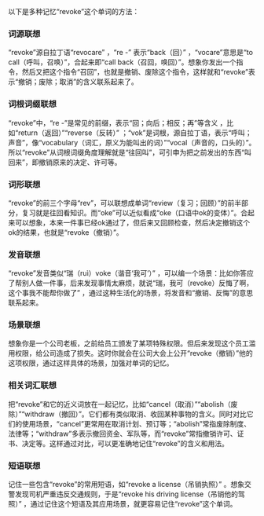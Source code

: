 以下是多种记忆“revoke”这个单词的方法：

### 词源联想
“revoke”源自拉丁语“revocare” ，“re -” 表示“back（回）” ，“vocare”意思是“to call（呼叫，召唤）”，合起来即“call back（召回，唤回）”。想象你发出一个指令，然后又把这个指令“召回”，也就是撤销、废除这个指令，这样就和“revoke”表示“撤销；废除；取消”的含义联系起来了。 

### 词根词缀联想
“revoke”中，“re -”是常见的前缀，表示“回；向后；相反；再”等含义 ，比如“return（返回）”“reverse（反转）” ；“vok”是词根，源自拉丁语，表示“呼叫；声音”，像“vocabulary（词汇，原义为能叫出的词）”“vocal（声音的，口头的）”。所以“revoke”从词根词缀角度理解就是“往回叫”，可引申为把之前发出的东西“叫回来”，即撤销原来的决定、许可等。 

### 词形联想
“revoke”的前三个字母“rev”，可以联想成单词“review（复习；回顾）”的前半部分，复习就是往回看知识。而“oke”可以近似看成“oke（口语中ok的变体）”。合起来可以想象，本来一件事已经ok通过了，但后来又回顾检查，然后决定撤销这个ok的结果，也就是“revoke（撤销）”。 

### 发音联想
“revoke”发音类似“瑞（ruì）voke（谐音‘我可’）” ，可以编一个场景：比如你答应了帮别人做一件事，后来发现事情太麻烦，就说“瑞，我可（revoke）反悔了啊，这个事我不能帮你做了” ，通过这种生活化的场景，将发音和“撤销、反悔”的意思联系起来。 

### 场景联想
想象你是一个公司老板，之前给员工颁发了某项特殊权限。但后来发现这个员工滥用权限，给公司造成了损失。这时你就会在公司大会上公开“revoke（撤销）”他的这项权限，通过这样具体的场景，加强对单词的记忆。 

### 相关词汇联想
把“revoke”和它的近义词放在一起记忆，比如“cancel（取消）”“abolish（废除）”“withdraw（撤回）”。它们都有类似取消、收回某种事物的含义。同时对比它们的使用场景，“cancel”更常用在取消计划、预订等；“abolish”常指废除制度、法律等；“withdraw”多表示撤回资金、军队等，而“revoke”常指撤销许可、证书、决定等。这样通过对比，可以更准确地记住“revoke”的含义和用法。 

### 短语联想
记住一些包含“revoke”的常用短语，如“revoke a license（吊销执照）” 。想象交警发现司机严重违反交通规则，于是“revoke his driving license（吊销他的驾照）” ，通过记住这个短语及其应用场景，就更容易记住“revoke”这个单词。 